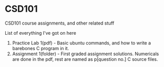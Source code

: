 # CSD101
CSD101 course assignments, and other related stuff

List of everything I've got on here
1. Practice Lab 1(pdf) - Basic ubuntu commands, and how to write a barebones C program in it.
2. Assignment 1(folder) - First graded assignment solutions. Numericals are done in the pdf, rest are named as p[question no.] C source files.
